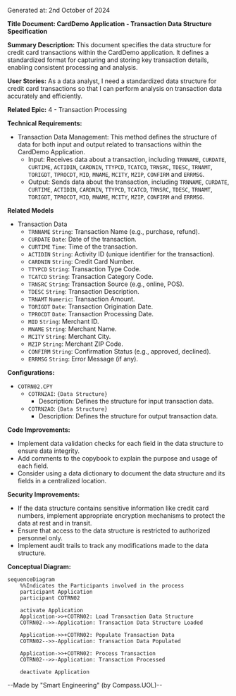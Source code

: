 Generated at: 2nd October of 2024

**Title Document: CardDemo Application - Transaction Data Structure Specification**

**Summary Description:**
This document specifies the data structure for credit card transactions within the CardDemo application. It defines a standardized format for capturing and storing key transaction details, enabling consistent processing and analysis.

**User Stories:**
As a data analyst, I need a standardized data structure for credit card transactions so that I can perform analysis on transaction data accurately and efficiently.

**Related Epic:**
4 - Transaction Processing

**Technical Requirements:**

- Transaction Data Management: This method defines the structure of data for both input and output related to transactions within the CardDemo Application.
  - Input: Receives data about a transaction, including `TRNNAME`, `CURDATE`, `CURTIME`, `ACTIDIN`, `CARDNIN`, `TTYPCD`, `TCATCD`, `TRNSRC`, `TDESC`, `TRNAMT`, `TORIGDT`, `TPROCDT`, `MID`, `MNAME`, `MCITY`, `MZIP`, `CONFIRM` and `ERRMSG`.
  - Output: Sends data about the transaction, including `TRNNAME`, `CURDATE`, `CURTIME`, `ACTIDIN`, `CARDNIN`, `TTYPCD`, `TCATCD`, `TRNSRC`, `TDESC`, `TRNAMT`, `TORIGDT`, `TPROCDT`, `MID`, `MNAME`, `MCITY`, `MZIP`, `CONFIRM` and `ERRMSG`.

**Related Models**
- Transaction Data
  - `TRNNAME` `String`: Transaction Name (e.g., purchase, refund).
  - `CURDATE` `Date`: Date of the transaction.
  - `CURTIME` `Time`: Time of the transaction.
  - `ACTIDIN` `String`: Activity ID (unique identifier for the transaction).
  - `CARDNIN` `String`: Credit Card Number.
  - `TTYPCD` `String`: Transaction Type Code.
  - `TCATCD` `String`: Transaction Category Code.
  - `TRNSRC` `String`: Transaction Source (e.g., online, POS).
  - `TDESC` `String`: Transaction Description.
  - `TRNAMT` `Numeric`: Transaction Amount.
  - `TORIGDT` `Date`: Transaction Origination Date.
  - `TPROCDT` `Date`: Transaction Processing Date.
  - `MID` `String`: Merchant ID.
  - `MNAME` `String`: Merchant Name.
  - `MCITY` `String`: Merchant City.
  - `MZIP` `String`: Merchant ZIP Code.
  - `CONFIRM` `String`: Confirmation Status (e.g., approved, declined).
  - `ERRMSG` `String`: Error Message (if any).

**Configurations:**
- `COTRN02.CPY`
  - `COTRN2AI`: `{Data Structure}`
	- Description: Defines the structure for input transaction data.
  - `COTRN2AO`: `{Data Structure}`
	- Description: Defines the structure for output transaction data.

**Code Improvements:**
- Implement data validation checks for each field in the data structure to ensure data integrity.
- Add comments to the copybook to explain the purpose and usage of each field.
- Consider using a data dictionary to document the data structure and its fields in a centralized location.

**Security Improvements:**
- If the data structure contains sensitive information like credit card numbers, implement appropriate encryption mechanisms to protect the data at rest and in transit.
- Ensure that access to the data structure is restricted to authorized personnel only.
- Implement audit trails to track any modifications made to the data structure.

**Conceptual Diagram:**
```mermaid
sequenceDiagram
    %%Indicates the Participants involved in the process
    participant Application
    participant COTRN02

    activate Application
    Application->>+COTRN02: Load Transaction Data Structure
    COTRN02-->>-Application: Transaction Data Structure Loaded

    Application->>+COTRN02: Populate Transaction Data
    COTRN02-->>-Application: Transaction Data Populated

    Application->>+COTRN02: Process Transaction
    COTRN02-->>-Application: Transaction Processed

    deactivate Application
```

--Made by "Smart Engineering" (by Compass.UOL)--